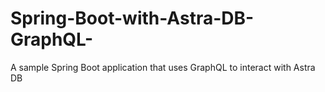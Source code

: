 # Spring-Boot-with-Astra-DB-GraphQL-
A sample Spring Boot application that uses GraphQL to interact with Astra DB
